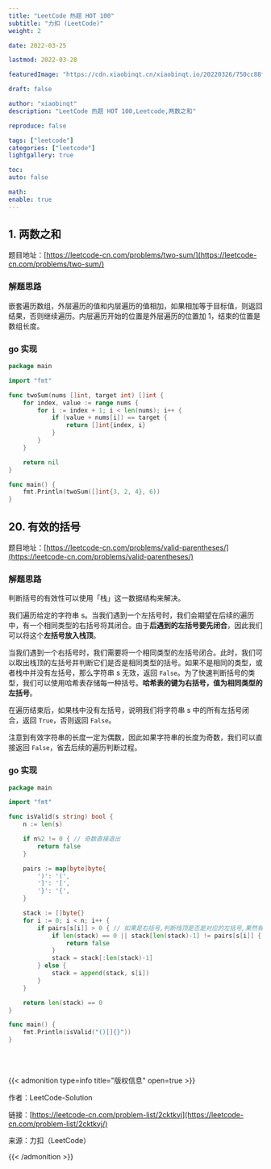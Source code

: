 ```yaml
---
title: "LeetCode 热题 HOT 100"
subtitle: "力扣 (LeetCode)"
weight: 2

date: 2022-03-25

lastmod: 2022-03-28

featuredImage: "https://cdn.xiaobinqt.cn/xiaobinqt.io/20220326/750cc88f8c434944af5eec1c38b02b51.png"

draft: false

author: "xiaobinqt"
description: "LeetCode 热题 HOT 100,Leetcode,两数之和"

reproduce: false

tags: ["leetcode"]
categories: ["leetcode"]
lightgallery: true

toc:
auto: false

math:
enable: true
---
```


[//]: # (https://cdn.xiaobinqt.cn/xiaobinqt.io/20220326/750cc88f8c434944af5eec1c38b02b51.png)

[//]: # (https://cdn.xiaobinqt.cn/xiaobinqt.io/20220326/45ef828b089c4dd18ec699336bc2499f.png)

## 1. 两数之和

题目地址：[https://leetcode-cn.com/problems/two-sum/](https://leetcode-cn.com/problems/two-sum/)

### 解题思路

嵌套遍历数组，外层遍历的值和内层遍历的值相加，如果相加等于目标值，则返回结果，否则继续遍历。内层遍历开始的位置是外层遍历的位置加 1，结束的位置是数组长度。

### go 实现

```go
package main

import "fmt"

func twoSum(nums []int, target int) []int {
	for index, value := range nums {
		for i := index + 1; i < len(nums); i++ {
			if (value + nums[i]) == target {
				return []int{index, i}
			}
		}
	}

	return nil
}

func main() {
	fmt.Println(twoSum([]int{3, 2, 4}, 6))
}
```

## 20. 有效的括号

题目地址：[https://leetcode-cn.com/problems/valid-parentheses/](https://leetcode-cn.com/problems/valid-parentheses/)

### 解题思路

判断括号的有效性可以使用「栈」这一数据结构来解决。

我们遍历给定的字符串 s。当我们遇到一个左括号时，我们会期望在后续的遍历中，有一个相同类型的右括号将其闭合。由于**后遇到的左括号要先闭合**，因此我们可以将这个**左括号放入栈顶**。

当我们遇到一个右括号时，我们需要将一个相同类型的左括号闭合。此时，我们可以取出栈顶的左括号并判断它们是否是相同类型的括号。如果不是相同的类型，或者栈中并没有左括号，那么字符串 s 无效，返回
`False`。为了快速判断括号的类型，我们可以使用哈希表存储每一种括号。**哈希表的键为右括号，值为相同类型的左括号**。

在遍历结束后，如果栈中没有左括号，说明我们将字符串 s 中的所有左括号闭合，返回 `True`，否则返回 `False`。

注意到有效字符串的长度一定为偶数，因此如果字符串的长度为奇数，我们可以直接返回 `False`，省去后续的遍历判断过程。

### go 实现

```go
package main

import "fmt"

func isValid(s string) bool {
	n := len(s)

	if n%2 != 0 { // 奇数直接退出
		return false
	}

	pairs := map[byte]byte{
		')': '(',
		']': '[',
		'}': '{',
	}

	stack := []byte{}
	for i := 0; i < n; i++ {
		if pairs[s[i]] > 0 { // 如果是右括号,判断栈顶是否是对应的左括号,果然有对应的左括号,则弹出栈顶元素,否则直接退出
			if len(stack) == 0 || stack[len(stack)-1] != pairs[s[i]] {
				return false
			}
			stack = stack[:len(stack)-1]
		} else {
			stack = append(stack, s[i])
		}
	}

	return len(stack) == 0
}

func main() {
	fmt.Println(isValid("()[]{}"))
}

```

[//]: # ()

<br><br>

{{< admonition type=info title="版权信息" open=true >}}

作者：LeetCode-Solution

链接：[https://leetcode-cn.com/problem-list/2cktkvj](https://leetcode-cn.com/problem-list/2cktkvj/)

来源：力扣（LeetCode）

{{< /admonition >}}


